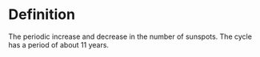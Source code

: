 # Definition

The periodic increase and decrease in the number of sunspots. The cycle
has a period of about 11 years.
